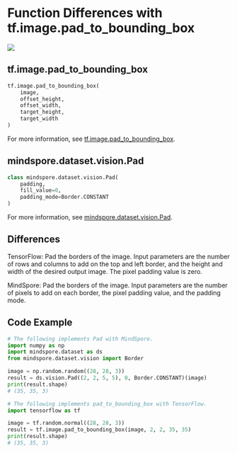 # Function Differences with tf.image.pad_to_bounding_box

<a href="https://gitee.com/mindspore/docs/blob/r2.0/docs/mindspore/source_en/note/api_mapping/tensorflow_diff/pad_to_bounding_box.md" target="_blank"><img src="https://mindspore-website.obs.cn-north-4.myhuaweicloud.com/website-images/r2.0/resource/_static/logo_source_en.png"></a>

## tf.image.pad_to_bounding_box

```python
tf.image.pad_to_bounding_box(
    image,
    offset_height,
    offset_width,
    target_height,
    target_width
)
```

For more information, see [tf.image.pad_to_bounding_box](https://www.tensorflow.org/versions/r2.6/api_docs/python/tf/image/pad_to_bounding_box).

## mindspore.dataset.vision.Pad

```python
class mindspore.dataset.vision.Pad(
    padding,
    fill_value=0,
    padding_mode=Border.CONSTANT
)
```

For more information, see [mindspore.dataset.vision.Pad](https://mindspore.cn/docs/en/master/api_python/dataset_vision/mindspore.dataset.vision.Pad.html#mindspore.dataset.vision.Pad).

## Differences

TensorFlow: Pad the borders of the image. Input parameters are the number of rows and columns to add on the top and left border, and the height and width of the desired output image. The pixel padding value is zero.

MindSpore: Pad the borders of the image. Input parameters are the number of pixels to add on each border, the pixel padding value, and the padding mode.

## Code Example

```python
# The following implements Pad with MindSpore.
import numpy as np
import mindspore.dataset as ds
from mindspore.dataset.vision import Border

image = np.random.random((28, 28, 3))
result = ds.vision.Pad((2, 2, 5, 5), 0, Border.CONSTANT)(image)
print(result.shape)
# (35, 35, 3)

# The following implements pad_to_bounding_box with TensorFlow.
import tensorflow as tf

image = tf.random.normal((28, 28, 3))
result = tf.image.pad_to_bounding_box(image, 2, 2, 35, 35)
print(result.shape)
# (35, 35, 3)
```
